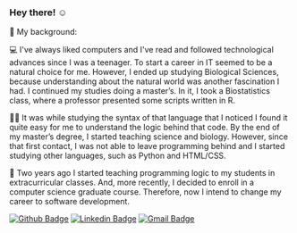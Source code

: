 ### Hey there! :relaxed:

📄 My background:

💻 I've always liked computers and I've read and followed technological advances since I was a teenager. To start a career in IT seemed to be a natural choice for me. However, I ended up studying Biological Sciences, because understanding about the natural world was another fascination I had. I continued my studies doing a master’s. In it, I took a Biostatistics class, where a professor presented some scripts written in R.

👨‍💻 It was while studying the syntax of that language that I noticed I found it quite easy for me to understand the logic behind that code. By the end of my master’s degree, I started teaching science and biology. However, since that first contact, I was not able to leave programming behind and I started studying other languages, such as Python and HTML/CSS.

📓 Two years ago I started teaching programming logic to my students in extracurricular classes. And, more recently, I decided to enroll in a computer science graduate course. Therefore, now I intend to change my career to software development.

[![Github Badge](https://img.shields.io/badge/-Github-000?style=flat-square&logo=Github&logoColor=white&link=https://github.com/emersondevelops)](https://github.com/emersondevelops) [![Linkedin Badge](https://img.shields.io/badge/-LinkedIn-blue?style=flat-square&logo=Linkedin&logoColor=white&link=https://www.linkedin.com/in/hedenica/)](https://www.linkedin.com/in/emersondasb/) [![Gmail Badge](https://img.shields.io/badge/-Gmail-c14438?style=flat-square&logo=Gmail&logoColor=white&link=mailto:emersondevelops@gmail.com)](mailto:emersondevelops@gmail.com)
